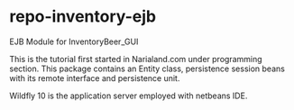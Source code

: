 # repo-inventory-ejb
EJB Module for InventoryBeer_GUI

This is the tutorial first started in Narialand.com under programming section. This package contains an Entity class, persistence session beans with its remote interface and persistence unit.

Wildfly 10 is the application server employed with netbeans IDE.
